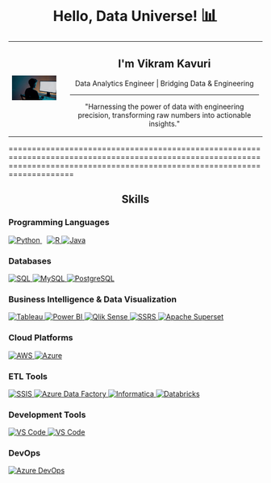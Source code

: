 <div align="center">
  <h1>Hello, Data Universe! <span style="font-size:1.2em;">📊</span></h1>
  <table style="margin: 0 auto;">
    <tr>
      <td style="vertical-align: middle;">
        <img src="https://github.com/VikramKavuri/VikramKavuri/blob/d8f330016a22b5963f879335a8de0026036611bc/20250223_1519_Data%20Transforms%20to%20Art_simple_compose_01jmt7eftcfb985pjztzd1phm2.gif" alt="Data Engineering Pipeline in Action" width="500" />
      </td>
      <td style="padding-left: 20px; vertical-align: middle; text-align: center; min-width: 300px;">
        <h2 align="center">I'm <strong>Vikram Kavuri</strong></h2>
        <p align="center">Data Analytics Engineer | Bridging Data & Engineering</p>
        <hr />
        <p>
          "Harnessing the power of data with engineering precision, transforming raw numbers into actionable insights."
        </p>
      </td>
    </tr>
  </table>
</div>





================================================================================================================================================================================
<h2 align="center"> Skills</h2>

<!-- Programming Languages -->
<h3>Programming Languages</h3>
<p align="left">
  <a href="https://www.python.org/" target="_blank" rel="noreferrer" style="margin-right: 10px;">
    <img src="https://raw.githubusercontent.com/danielcranney/readme-generator/main/public/icons/skills/python-colored.svg" width="36" height="36" alt="Python" />
  </a>
  <a href="https://www.r-project.org/" target="_blank" rel="noreferrer">
    <img src="https://raw.githubusercontent.com/danielcranney/readme-generator/main/public/icons/skills/rlang-colored.svg" width="36" height="36" alt="R" />
  </a>
  <a href="https://www.java.com/en/" target="_blank" rel="noreferrer">
    <img src="https://static-00.iconduck.com/assets.00/java-icon-1511x2048-6ikx8301.png" width="36" height="36" alt="Java" />
  </a>
</p>

<!-- Databases -->
<h3>Databases</h3>
<p align="left">
  <a href="https://www.microsoft.com/en-us/sql-server" target="_blank" rel="noreferrer">
    <img src="https://banner2.cleanpng.com/20180403/lhe/avhmo6cw1.webp" width="54" height="36" alt="SQL" />
  </a>
  <a href="https://www.mysql.com/" target="_blank" rel="noreferrer">
    <img src="https://raw.githubusercontent.com/danielcranney/readme-generator/main/public/icons/skills/mysql-colored.svg" width="36" height="36" alt="MySQL" />
  </a>
  <a href="https://www.postgresql.org/" target="_blank" rel="noreferrer">
    <img src="https://raw.githubusercontent.com/danielcranney/readme-generator/main/public/icons/skills/postgresql-colored.svg" width="36" height="36" alt="PostgreSQL" />
  </a>
</p>


<!-- Business Intelligence & Data Visualization -->
<h3>Business Intelligence & Data Visualization</h3>
<p align="left">
  <a href="https://www.tableau.com/" target="_blank" rel="noreferrer">
    <img src="https://img.icons8.com/?size=100&id=9Kvi1p1F0tUo&format=png&color=000000" width="36" height="36" alt="Tableau" />
  </a>
  <a href="https://powerbi.microsoft.com/" target="_blank" rel="noreferrer">
    <img src="https://img.icons8.com/?size=100&id=Ny0t2MYrJ70p&format=png&color=000000" width="36" height="36" alt="Power BI" />
  </a>
  <a href="https://www.qlik.com/us/products/qliksense" target="_blank" rel="noreferrer">
    <img src="https://www.svgrepo.com/show/354242/qlik.svg" width="36" height="36" alt="Qlik Sense" />
  </a>
  <a href="https://learn.microsoft.com/en-us/sql/reporting-services/" target="_blank" rel="noreferrer">
    <img src="https://acmeware.com/images/logos/sql-reporting1.png" width="64" height="40" alt="SSRS" />
  </a>
  <a href="https://superset.apache.org/" target="_blank" rel="noreferrer">
    <img src="https://files.svgcdn.io/logos/apache-superset.svg" width="50" height="36" alt="Apache Superset" />
  </a>
</p>

<!-- Cloud Platforms -->
<h3>Cloud Platforms</h3>
<p align="left">
  <a href="https://aws.amazon.com/" target="_blank" rel="noreferrer">
    <img src="https://img.icons8.com/?size=100&id=33039&format=png&color=000000" width="36" height="36" alt="AWS" />
  </a>
  <a href="https://azure.microsoft.com/en-gb/" target="_blank" rel="noreferrer">
    <img src="https://img.icons8.com/?size=100&id=VLKafOkk3sBX&format=png&color=000000" width="36" height="36" alt="Azure" />
  </a>
</p>

<!-- ETL Tools -->
<h3>ETL Tools</h3>
<p align="left">
  <a href="https://learn.microsoft.com/en-us/sql/integration-services/sql-server-integration-services?view=sql-server-ver16" target="_blank" rel="noreferrer">
    <img src="https://cdn.prod.website-files.com/6064b31ff49a2d31e0493af1/66d1619402e0a2a8054d28da_660cf955d57294eefd7bfdaa_OzkE8fiKw7u7IGHsCJLx6_VdC0ztb7AOPIg-WBSIO8HPIrw3vjEh-KrokuY5Uo_iHDegaedpSIQw12kmgdnduxRzYTgo-BDRCmwe--uQokgS3bNpouK6cJTvwGlTa9K2Lgfddhf2c6KDPeHBU_XW9A.png" width="64" height="42" alt="SSIS" />
  </a>
  <a href="https://azure.microsoft.com/en-us/products/data-factory" target="_blank" rel="noreferrer">
    <img src="https://cdn.prod.website-files.com/6064b31ff49a2d31e0493af1/67512d054f4a4650c54d939e_AD_4nXdpIrmwouSQ0VuKo2kM-YQLm6glKy-FVmwN0NqKA7k5kMK1oezyJHvhdnBSopWqB6QPJEIt1TZILUL1npSWtu16PC69nfTKjJ2i3xwnuB0VGBojFkvYv6Njazvk_P3CuNfqETCM2A.png" width="54" height="42" alt="Azure Data Factory" />
  </a>
  <a href="https://www.informatica.com/" target="_blank" rel="noreferrer">
    <img src="https://banner2.cleanpng.com/20180412/qxq/avfgen62o.webp" width="54" height="42" alt="Informatica" />
  </a>
  <a href="https://databricks.com/" target="_blank" rel="noreferrer">
    <img src="https://cdn.simpleicons.org/databricks" width="36" height="36" alt="Databricks" />
  </a>
</p>

<!-- Development Tools -->
<h3>Development Tools</h3>
<p align="left">
  <a href="https://code.visualstudio.com/" target="_blank" rel="noreferrer">
    <img src="https://upload.wikimedia.org/wikipedia/commons/thumb/5/59/Visual_Studio_Icon_2019.svg/2060px-Visual_Studio_Icon_2019.svg.png" width="36" height="36" alt="VS Code" />
  </a>
  <a href="https://code.visualstudio.com/" target="_blank" rel="noreferrer">
    <img src="https://encrypted-tbn0.gstatic.com/images?q=tbn:ANd9GcRZ6NCxPLGi_MIQmnA7DwXINCdm5vHiGUkygA&s" width="36" height="36" alt="VS Code" />
  </a>
</p>

<!-- DevOps -->
<h3>DevOps</h3>
<p align="left">
  <a href="https://azure.microsoft.com/en-us/services/devops/" target="_blank" rel="noreferrer">
    <img src="https://www.incredibuild.com/wp-content/uploads/2021/03/Azure-1.png" width="68" height="68" alt="Azure DevOps" />
  </a>
</p>

<!--
**VikramKavuri/VikramKavuri** is a ✨ _special_ ✨ repository because its `README.md` (this file) appears on your GitHub profile.

Here are some ideas to get you started:

- 🔭 I’m currently working on ...
- 🌱 I’m currently learning ...
- 👯 I’m looking to collaborate on ...
- 🤔 I’m looking for help with ...
- 💬 Ask me about ...
- 📫 How to reach me: ...
- 😄 Pronouns: ...
- ⚡ Fun fact: ...
-->
